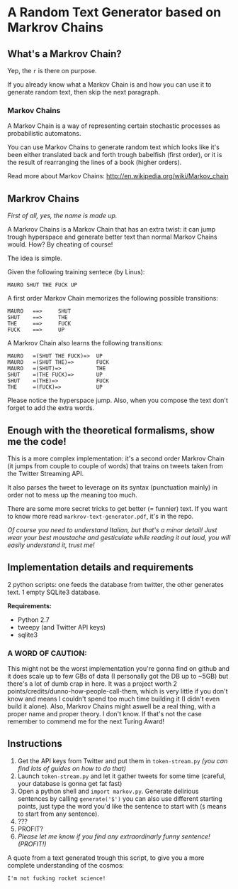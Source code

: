 A Random Text Generator based on Markrov Chains
===============================================

What's a Markrov Chain?
-----------------------

Yep, the `r` is there on purpose.

If you already know what a Markov Chain is and 
how you can use it to generate random text, 
then skip the next paragraph.

### Markov Chains ###
A Markov Chain is a way of representing certain 
stochastic processes as probabilistic automatons.

You can use Markov Chains to generate random text 
which looks like it's been either translated back and 
forth trough babelfish (first order), 
or it is the result of rearranging the lines of a book (higher orders).

Read more about Markov Chains:
http://en.wikipedia.org/wiki/Markov_chain

## Markrov Chains ##

*First of all, yes, the name is made up.*

A Markrov Chains is a Markov Chain that has an 
extra twist: it can jump trough hyperspace and
generate better text than normal Markov Chains would.
How? By cheating of course!

The idea is simple.

Given the following training sentece (by Linus):

`MAURO SHUT THE FUCK UP`

A first order Markov Chain memorizes the following 
possible transitions:

	MAURO 	==> 	SHUT
	SHUT 	==> 	THE
	THE 	==> 	FUCK
	FUCK 	==> 	UP

A Markrov Chain also learns the following transitions:

	MAURO 	=(SHUT THE FUCK)=>	UP
	MAURO	=(SHUT THE)=>		FUCK
	MAURO	=(SHUT)=>			THE
	SHUT	=(THE FUCK)=> 		UP
	SHUT	=(THE)=>			FUCK
	THE 	=(FUCK)=>			UP

Please notice the hyperspace jump. Also, when you compose 
the text don't forget to add the extra words.

## Enough with the theoretical formalisms, show me the code! ##

This is a more complex implementation: it's a second order 
Markrov Chain (it jumps from couple to couple of words) 
that trains on tweets taken from the Twitter Streaming API.

It also parses the tweet to leverage on its syntax 
(punctuation mainly) in order not to mess up the meaning too much.

There are some more secret tricks to get better (= funnier) text. 
If you want to know more read `markrov-text-generator.pdf`, it's in the repo.


*Of course you need to understand Italian, but that's a minor detail! 
Just wear your best moustache and gesticulate while reading it out loud, you will easily understand it, trust me!*

## Implementation details and requirements ##
2 python scripts: one feeds the database from twitter, the other generates text.
1 empty SQLite3 database.

**Requirements:** 
- Python 2.7
- tweepy (and Twitter API keys)
- sqlite3


### A WORD OF CAUTION: ###
This might not be the worst implementation you're gonna find 
on github and it does scale up to few GBs of data 
(I personally got the DB up to ~5GB) but there's a lot of dumb crap in here.
It was a project worth 2 points/credits/dunno-how-people-call-them, 
which is very little if you don't know and means I couldn't spend too much time building it (I didn't even build it alone).
Also, Markrov Chains might aswell be a real thing, with a proper name
and proper theory. I don't know. If that's not the case remember 
to commend me for the next Turing Award!


## Instructions ##

1. Get the API keys from Twitter and put them in `token-stream.py` *(you can find lots of guides on how to do that)*
2. Launch `token-stream.py` and let it gather tweets for some time (careful, your database is gonna get fat fast)
3. Open a python shell and `import markov.py`. Generate delirious sentences by calling `generate('$')` you can also use different starting points, just type the word you'd like the sentence to start with (`$` means to start from any sentence).
4. ???
5. PROFIT?
6. *Please let me know if you find any extraordinarly funny sentence! (PROFIT!)*

A quote from a text generated trough this script, to give you a more complete understanding of the cosmos:
	
	I'm not fucking rocket science!


